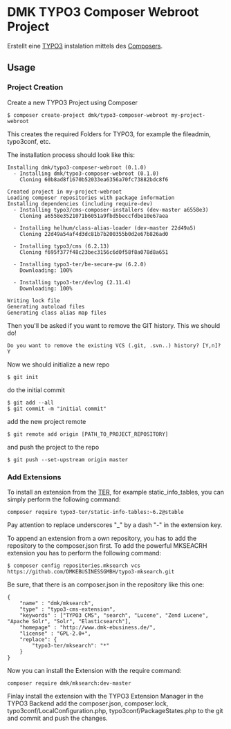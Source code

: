 # DMK TYPO3 Composer Webroot Project

Erstellt eine [TYPO3](http://typo3.org/) instalation mittels des [Composers](https://getcomposer.org/).


## Usage

### Project Creation

Create a new TYPO3 Project using Composer

	$ composer create-project dmk/typo3-composer-webroot my-project-webroot

This creates the required Folders for TYPO3,
for example the fileadmin, typo3conf, etc.

The installation process should look like this:

	Installing dmk/typo3-composer-webroot (0.1.0)
	  - Installing dmk/typo3-composer-webroot (0.1.0)
	    Cloning 60b8ad8f1670b52033ea6356a70fc73882bdc8f6

	Created project in my-project-webroot
	Loading composer repositories with package information
	Installing dependencies (including require-dev)
	  - Installing typo3/cms-composer-installers (dev-master a6558e3)
	    Cloning a6558e3521071b6051a9fbd5beccfdbe10e67aea

	  - Installing helhum/class-alias-loader (dev-master 22d49a5)
	    Cloning 22d49a54af4d3dc81b7b200355b0d2e67b826ad0

	  - Installing typo3/cms (6.2.13)
	    Cloning f695f377f48c23bec3156c6d0f58f8a078d8a651

	  - Installing typo3-ter/be-secure-pw (6.2.0)
	    Downloading: 100%

	  - Installing typo3-ter/devlog (2.11.4)
	    Downloading: 100%

	Writing lock file
	Generating autoload files
	Generating class alias map files

Then you'll be asked if you want to remove the GIT history.
This we should do!

	Do you want to remove the existing VCS (.git, .svn..) history? [Y,n]? Y

Now we should initialize a new repo

	$ git init

do the initial commit

	$ git add --all
	$ git commit -m "initial commit"

add the new project remote

	$ git remote add origin [PATH_TO_PROJECT_REPOSITORY]

and push the project to the repo

	$ git push --set-upstream origin master

### Add Extensions

To install an extension from the [TER](https://typo3.org/extensions/repository/),
for example static_info_tables, you can simply perform the following command:

	composer require typo3-ter/static-info-tables:~6.2@stable

Pay attention to replace underscores "_" by a dash "-" in the extension key.


To append an extension from a own repository,
you has to add the repository to the composer.json first.
To add the powerful MKSEACRH extension you has to perform the following command:

	$ composer config repositories.mksearch vcs https://github.com/DMKEBUSINESSGMBH/typo3-mksearch.git

Be sure, that there is an composer.json in the repository like this one:

	{
		"name" : "dmk/mksearch",
		"type" : "typo3-cms-extension",
		"keywords" : ["TYPO3 CMS", "search", "Lucene", "Zend Lucene", "Apache Solr", "Solr", "Elasticsearch"],
		"homepage" : "http://www.dmk-ebusiness.de/",
		"license" : "GPL-2.0+",
		"replace": {
			"typo3-ter/mksearch": "*"
		}
	}

Now you can install the Extension with the require command:

	composer require dmk/mksearch:dev-master

Finlay install the extension with the TYPO3 Extension Manager in the TYPO3 Backend
add the composer.json, composer.lock, typo3conf/LocalConfiguration.php, typo3conf/PackageStates.php
to the git and commit and push the changes.
